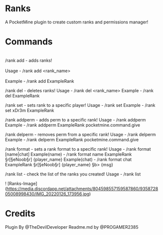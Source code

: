 # Ranks
A PocketMine plugin to create custom ranks and permissions manager!

# Commands
<br>/rank add - adds ranks!<br>
    <br>Usage - /rank add <rank_name><br>
  <br>Example - /rank add ExampleRank<br>

/rank del - deletes ranks!
    Usage - /rank del <rank_name>
  Example - /rank del ExampleRank

/rank set - sets rank to a specific player!
    Usage - /rank set <player> <rank>
  Example - /rank set xDr3m ExampleRank

/rank addperm - adds perm to a specific rank!
    Usage - /rank addperm <rank> <permission>
  Example - /rank addperm ExampleRank pocketmine.command.give

/rank delperm - removes perm from a specific rank!
    Usage - /rank delperm <rank> <permission>
  Example - /rank delperm ExampleRank pocketmine.command.give

/rank format - sets a rank format to a specific rank!
    Usage - /rank format [name|chat] <rank> <format>
  Example(name) - /rank format name ExampleRank §r[§eNoob§r] {player_name}
  Example(chat) - /rank format chat ExampleRank §r[§eNoob§r] {player_name} §b> {msg}

/rank list - check the list of the ranks you created!
    Usage - /rank list

! [Ranks-Image]
(https://media.discordapp.net/attachments/804598557159587860/935872805008998430/IMG_20220126_173956.jpg)

# Credits
  Plugin By @TheDevilDeveloper
  Readme.md by @PROGAMER2385
  
